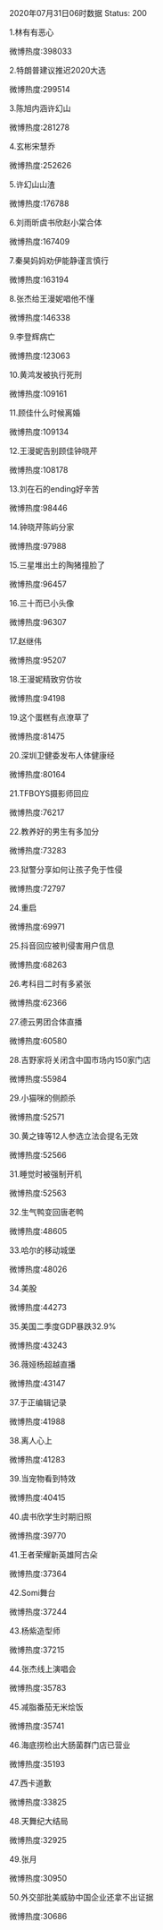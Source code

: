 2020年07月31日06时数据
Status: 200

1.林有有恶心

微博热度:398033

2.特朗普建议推迟2020大选

微博热度:299514

3.陈旭内涵许幻山

微博热度:281278

4.玄彬宋慧乔

微博热度:252626

5.许幻山山渣

微博热度:176788

6.刘雨昕虞书欣赵小棠合体

微博热度:167409

7.秦昊妈妈劝伊能静谨言慎行

微博热度:163194

8.张杰给王漫妮唱他不懂

微博热度:146338

9.李登辉病亡

微博热度:123063

10.黄鸿发被执行死刑

微博热度:109161

11.顾佳什么时候离婚

微博热度:109134

12.王漫妮告别顾佳钟晓芹

微博热度:108178

13.刘在石的ending好辛苦

微博热度:98446

14.钟晓芹陈屿分家

微博热度:97988

15.三星堆出土的陶猪撞脸了

微博热度:96457

16.三十而已小头像

微博热度:96307

17.赵继伟

微博热度:95207

18.王漫妮精致穷仿妆

微博热度:94198

19.这个蛋糕有点潦草了

微博热度:81475

20.深圳卫健委发布人体健康经

微博热度:80164

21.TFBOYS摄影师回应

微博热度:76217

22.教养好的男生有多加分

微博热度:73283

23.狱警分享如何让孩子免于性侵

微博热度:72797

24.重启

微博热度:69971

25.抖音回应被判侵害用户信息

微博热度:68263

26.考科目二时有多紧张

微博热度:62366

27.德云男团合体直播

微博热度:60580

28.吉野家将关闭含中国市场内150家门店

微博热度:55984

29.小猫咪的侧颜杀

微博热度:52571

30.黄之锋等12人参选立法会提名无效

微博热度:52566

31.睡觉时被强制开机

微博热度:52563

32.生气鸭变回唐老鸭

微博热度:48605

33.哈尔的移动城堡

微博热度:48026

34.美股

微博热度:44273

35.美国二季度GDP暴跌32.9%

微博热度:43243

36.薇娅杨超越直播

微博热度:43147

37.于正编辑记录

微博热度:41988

38.离人心上

微博热度:41283

39.当宠物看到特效

微博热度:40415

40.虞书欣学生时期旧照

微博热度:39770

41.王者荣耀新英雄阿古朵

微博热度:37364

42.Somi舞台

微博热度:37244

43.杨紫造型师

微博热度:37215

44.张杰线上演唱会

微博热度:35783

45.减脂番茄无米烩饭

微博热度:35741

46.海底捞检出大肠菌群门店已营业

微博热度:35193

47.西卡道歉

微博热度:33825

48.天舞纪大结局

微博热度:32925

49.张月

微博热度:30950

50.外交部批美威胁中国企业还拿不出证据

微博热度:30686

